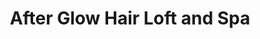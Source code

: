 ---
title: "After Glow Hair Loft and Spa"
url: /brampton/after-glow-hair-loft-and-spa/
shop: Friseur
---